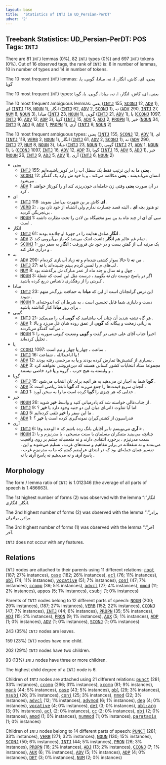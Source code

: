 ```yaml
---
layout: base
title:  'Statistics of INTJ in UD_Persian-PerDT'
udver: '2'
---
```


## Treebank Statistics: UD_Persian-PerDT: POS Tags: `INTJ`

There are 81 `INTJ` lemmas (0%), 82 `INTJ` types (0%) and 697 `INTJ` tokens (0%).
Out of 16 observed tags, the rank of `INTJ` is: 8 in number of lemmas, 10 in number of types and 14 in number of tokens.

The 10 most frequent `INTJ` lemmas: یعنی، ای، کاش، انگار، ا، نه، مبادا، گویی، یا، گویا

The 10 most frequent `INTJ` types:  یعنی، ای، کاش، انگار، ا، نه، مبادا، گویی، یا، گویا

The 10 most frequent ambiguous lemmas: یعنی (<tt><a href="fa_perdt-pos-INTJ.html">INTJ</a></tt> 155, <tt><a href="fa_perdt-pos-SCONJ.html">SCONJ</a></tt> 12, <tt><a href="fa_perdt-pos-ADV.html">ADV</a></tt> 1), ای (<tt><a href="fa_perdt-pos-INTJ.html">INTJ</a></tt> 118, <tt><a href="fa_perdt-pos-NOUN.html">NOUN</a></tt> 1), انگار (<tt><a href="fa_perdt-pos-INTJ.html">INTJ</a></tt> 62, <tt><a href="fa_perdt-pos-ADV.html">ADV</a></tt> 2, <tt><a href="fa_perdt-pos-SCONJ.html">SCONJ</a></tt> 1), نه (<tt><a href="fa_perdt-pos-ADV.html">ADV</a></tt> 290, <tt><a href="fa_perdt-pos-INTJ.html">INTJ</a></tt> 27, <tt><a href="fa_perdt-pos-NUM.html">NUM</a></tt> 8, <tt><a href="fa_perdt-pos-NOUN.html">NOUN</a></tt> 3), مبادا (<tt><a href="fa_perdt-pos-INTJ.html">INTJ</a></tt> 23, <tt><a href="fa_perdt-pos-NOUN.html">NOUN</a></tt> 1), گویی (<tt><a href="fa_perdt-pos-INTJ.html">INTJ</a></tt> 21, <tt><a href="fa_perdt-pos-ADV.html">ADV</a></tt> 1), یا (<tt><a href="fa_perdt-pos-CCONJ.html">CCONJ</a></tt> 1097, <tt><a href="fa_perdt-pos-INTJ.html">INTJ</a></tt> 16, <tt><a href="fa_perdt-pos-ADV.html">ADV</a></tt> 12, <tt><a href="fa_perdt-pos-ADP.html">ADP</a></tt> 3), گویا (<tt><a href="fa_perdt-pos-INTJ.html">INTJ</a></tt> 15, <tt><a href="fa_perdt-pos-ADV.html">ADV</a></tt> 5, <tt><a href="fa_perdt-pos-ADJ.html">ADJ</a></tt> 2, <tt><a href="fa_perdt-pos-PROPN.html">PROPN</a></tt> 1), خیر (<tt><a href="fa_perdt-pos-NOUN.html">NOUN</a></tt> 34, <tt><a href="fa_perdt-pos-INTJ.html">INTJ</a></tt> 9, <tt><a href="fa_perdt-pos-ADJ.html">ADJ</a></tt> 6, <tt><a href="fa_perdt-pos-ADV.html">ADV</a></tt> 1, <tt><a href="fa_perdt-pos-PROPN.html">PROPN</a></tt> 1), آری (<tt><a href="fa_perdt-pos-INTJ.html">INTJ</a></tt> 6, <tt><a href="fa_perdt-pos-NOUN.html">NOUN</a></tt> 2)

The 10 most frequent ambiguous types:  یعنی (<tt><a href="fa_perdt-pos-INTJ.html">INTJ</a></tt> 155, <tt><a href="fa_perdt-pos-SCONJ.html">SCONJ</a></tt> 12, <tt><a href="fa_perdt-pos-ADV.html">ADV</a></tt> 1), ای (<tt><a href="fa_perdt-pos-INTJ.html">INTJ</a></tt> 118, <tt><a href="fa_perdt-pos-VERB.html">VERB</a></tt> 2, <tt><a href="fa_perdt-pos-NOUN.html">NOUN</a></tt> 1), انگار (<tt><a href="fa_perdt-pos-INTJ.html">INTJ</a></tt> 61, <tt><a href="fa_perdt-pos-ADV.html">ADV</a></tt> 2, <tt><a href="fa_perdt-pos-SCONJ.html">SCONJ</a></tt> 1), نه (<tt><a href="fa_perdt-pos-ADV.html">ADV</a></tt> 290, <tt><a href="fa_perdt-pos-INTJ.html">INTJ</a></tt> 27, <tt><a href="fa_perdt-pos-NUM.html">NUM</a></tt> 8, <tt><a href="fa_perdt-pos-NOUN.html">NOUN</a></tt> 3), مبادا (<tt><a href="fa_perdt-pos-INTJ.html">INTJ</a></tt> 23, <tt><a href="fa_perdt-pos-NOUN.html">NOUN</a></tt> 1), گویی (<tt><a href="fa_perdt-pos-INTJ.html">INTJ</a></tt> 21, <tt><a href="fa_perdt-pos-ADV.html">ADV</a></tt> 1, <tt><a href="fa_perdt-pos-NOUN.html">NOUN</a></tt> 1), یا (<tt><a href="fa_perdt-pos-CCONJ.html">CCONJ</a></tt> 1097, <tt><a href="fa_perdt-pos-INTJ.html">INTJ</a></tt> 16, <tt><a href="fa_perdt-pos-ADV.html">ADV</a></tt> 12, <tt><a href="fa_perdt-pos-ADP.html">ADP</a></tt> 3), گویا (<tt><a href="fa_perdt-pos-INTJ.html">INTJ</a></tt> 15, <tt><a href="fa_perdt-pos-ADV.html">ADV</a></tt> 5, <tt><a href="fa_perdt-pos-ADJ.html">ADJ</a></tt> 1), خیر (<tt><a href="fa_perdt-pos-NOUN.html">NOUN</a></tt> 26, <tt><a href="fa_perdt-pos-INTJ.html">INTJ</a></tt> 9, <tt><a href="fa_perdt-pos-ADJ.html">ADJ</a></tt> 5, <tt><a href="fa_perdt-pos-ADV.html">ADV</a></tt> 1), آری (<tt><a href="fa_perdt-pos-INTJ.html">INTJ</a></tt> 6, <tt><a href="fa_perdt-pos-NOUN.html">NOUN</a></tt> 2)


* یعنی
  * <tt><a href="fa_perdt-pos-INTJ.html">INTJ</a></tt> 155: <b>یعنی</b> ما به این ترتیب فقط یک سطل آب را در کویر پاشیده‌ایم .
  * <tt><a href="fa_perdt-pos-SCONJ.html">SCONJ</a></tt> 12: انسان می‌اندیشد ، <b>یعنی</b> مکالمه می‌کند ، و با خود ش وارد یک گفتگو می‌شود .
  * <tt><a href="fa_perdt-pos-ADV.html">ADV</a></tt> 1: در آن صورت <b>یعنی</b> وقتی زن حامله‌ای خون‌ریزی کند او را کورتاژ خواهند کرد .
* ای
  * <tt><a href="fa_perdt-pos-INTJ.html">INTJ</a></tt> 118: <b>ای</b> کاش بر ین شهرت بی‌اصل بمویند .
  * <tt><a href="fa_perdt-pos-VERB.html">VERB</a></tt> 2: تو هنوز بچه‌ <b>ای</b> ، البته قصد جسارت ندارم ولی اشتباه از خود تان بود ، بی‌تجربگی کردید .
  * <tt><a href="fa_perdt-pos-NOUN.html">NOUN</a></tt> 1: سی آی <b>ای</b> از چند ماه بد ین سو مخفیگاه بن لادن را تحت نظارت داشته است .
* انگار
  * <tt><a href="fa_perdt-pos-INTJ.html">INTJ</a></tt> 61: <b>انگار</b> صادق هدایت را در چهرهٔ او چلانده بودند .
  * <tt><a href="fa_perdt-pos-ADV.html">ADV</a></tt> 2: تمام غم عالم هم <b>انگار</b> داشت اشک می‌شد که باز بی‌آبرویی کند .
  * <tt><a href="fa_perdt-pos-SCONJ.html">SCONJ</a></tt> 1: یک مرتبه لب از گفتن بست و در خود ش فرورفت ؛ <b>انگار</b> به سفر دور و درازی فکر کند .
* نه
  * <tt><a href="fa_perdt-pos-ADV.html">ADV</a></tt> 290: من <b>نه</b> تا حالا سوار کشتی شده‌ام و <b>نه</b> زیاد آب‌بازی کرده‌ام .
  * <tt><a href="fa_perdt-pos-INTJ.html">INTJ</a></tt> 27: لب‌های م را لمس کردم ببینم جنبیده‌اند یا <b>نه</b> .
  * <tt><a href="fa_perdt-pos-NUM.html">NUM</a></tt> 8: چهل و <b>نه</b> سال و چند ماه از عمر مبارک ش برگذشته بود .
  * <tt><a href="fa_perdt-pos-NOUN.html">NOUN</a></tt> 3: اگر در پاسخ دوست تان <b>نه</b> بگویید ، درست مثل این است که شعلهٔ کبریتی را از رهگذری ناشناس دریغ کرده باشید .
* مبادا
  * <tt><a href="fa_perdt-pos-INTJ.html">INTJ</a></tt> 23: این ترس گرانجانان است از این که <b>مبادا</b> به حماقت بزرگ‌تر متهم شوند .
  * <tt><a href="fa_perdt-pos-NOUN.html">NOUN</a></tt> 1: دست و دلبازی شما قابل تحسین است ، به شرط آن که اندوخته‌ای برای روز <b>مبادا</b> کنار گذاشته باشید .
* گویی
  * <tt><a href="fa_perdt-pos-INTJ.html">INTJ</a></tt> 21: هر گاه تشنه شدید آن چنان آب بیاشامید که <b>گویی</b> آب را می‌مکید .
  * <tt><a href="fa_perdt-pos-ADV.html">ADV</a></tt> 1: به زبانی زمخت و بیگانه که <b>گویی</b> از عمق روده‌ شان غل می‌زد و بالا می‌آمد گفتگو می‌کردند .
  * <tt><a href="fa_perdt-pos-NOUN.html">NOUN</a></tt> 1: اخیراً جناب آقای علی جنتی در گفت و <b>گویی</b> وضعیت کنونی سوریه را تحلیل کرده‌اند .
* یا
  * <tt><a href="fa_perdt-pos-CCONJ.html">CCONJ</a></tt> 1097: ساعت ، چهار <b>یا</b> چهار و نیم است .
  * <tt><a href="fa_perdt-pos-INTJ.html">INTJ</a></tt> 16: <b>یا</b> اباعبدالله ، شفاعت !
  * <tt><a href="fa_perdt-pos-ADV.html">ADV</a></tt> 12: بسیاری از کشیش‌ها تمارض کرده بودند و <b>یا</b> به مرخصی رفته بودند .
  * <tt><a href="fa_perdt-pos-ADP.html">ADP</a></tt> 3: مجموعهٔ ستاد انتخابات کشور کسانی هستند که دین‌فروشی نخواهند کرد و وابسته به هیچ حزب ، گروه و <b>یا</b> فرد خاصی نیستند .
* گویا
  * <tt><a href="fa_perdt-pos-INTJ.html">INTJ</a></tt> 15: <b>گویا</b> شما به اجبار تن می‌دهید به هر آنچه برای تان انتخاب می‌شود .
  * <tt><a href="fa_perdt-pos-ADV.html">ADV</a></tt> 5: آنچنان سریع قیمت‌ها را جمع می‌زند که <b>گویا</b> نابغهٔ ریاضی است .
  * <tt><a href="fa_perdt-pos-ADJ.html">ADJ</a></tt> 1: خدایی که هر چیزی را <b>گویا</b> کرده است ما را به سخن آورد .
* خیر
  * <tt><a href="fa_perdt-pos-NOUN.html">NOUN</a></tt> 26: از جناب‌عالی خواسته شد که پادرمیانی کنید و واسط <b>خیر</b> شوید .
  * <tt><a href="fa_perdt-pos-INTJ.html">INTJ</a></tt> 9: اما آیا تفاوت ذاتی‌ای میان این دو جنبه وجود دارد یا <b>خیر</b> ؟
  * <tt><a href="fa_perdt-pos-ADJ.html">ADJ</a></tt> 5: ما این سفر را <b>خیر</b> تلقی کرده‌ایم .
  * <tt><a href="fa_perdt-pos-ADV.html">ADV</a></tt> 1: فدراسیون از کشتی‌گیران نمونه‌گیری کرده است یا <b>خیر</b> ؟
* آری
  * <tt><a href="fa_perdt-pos-INTJ.html">INTJ</a></tt> 6: <b>آری</b> می‌نویسم تا بر آقایان بانگ زده باشم که « الوعده وفا » .
  * <tt><a href="fa_perdt-pos-NOUN.html">NOUN</a></tt> 2: چنانچه می‌بینید متفکران مسلمان با سنت مسیحی ، با مدرنیزم و با سمت مدرنیزم ، برخورد انتقادی دارند و نه متعصبانه چشم بر روی واقعیت می‌بندند و نه منفعلانه در برابر مفاهیم و سنت‌های غرب ، تسلیم می‌شوند و این ، تفسیر همان جمله‌ای بود که در ابتدای عرایضم گفتم که ما به مدرنیزم غرب ، پاسخ <b>آری</b> و نه می‌دهیم نه پاسخ <b>آری</b> یا نه .

## Morphology

The form / lemma ratio of `INTJ` is 1.012346 (the average of all parts of speech is 1.486663).

The 1st highest number of forms (2) was observed with the lemma “انگار”: انگار, انگاری.

The 2nd highest number of forms (2) was observed with the lemma “برادر”: برادر, برادران.

The 3rd highest number of forms (1) was observed with the lemma “آخر”: آخر.

`INTJ` does not occur with any features.


## Relations

`INTJ` nodes are attached to their parents using 11 different relations: <tt><a href="fa_perdt-dep-root.html">root</a></tt> (187; 27% instances), <tt><a href="fa_perdt-dep-case.html">case</a></tt> (182; 26% instances), <tt><a href="fa_perdt-dep-acl.html">acl</a></tt> (76; 11% instances), <tt><a href="fa_perdt-dep-obl.html">obl</a></tt> (74; 11% instances), <tt><a href="fa_perdt-dep-vocative.html">vocative</a></tt> (51; 7% instances), <tt><a href="fa_perdt-dep-conj.html">conj</a></tt> (47; 7% instances), <tt><a href="fa_perdt-dep-ccomp.html">ccomp</a></tt> (36; 5% instances), <tt><a href="fa_perdt-dep-advcl.html">advcl</a></tt> (27; 4% instances), <tt><a href="fa_perdt-dep-nmod.html">nmod</a></tt> (11; 2% instances), <tt><a href="fa_perdt-dep-appos.html">appos</a></tt> (5; 1% instances), <tt><a href="fa_perdt-dep-csubj.html">csubj</a></tt> (1; 0% instances)

Parents of `INTJ` nodes belong to 12 different parts of speech: <tt><a href="fa_perdt-pos-NOUN.html">NOUN</a></tt> (200; 29% instances),  (187; 27% instances), <tt><a href="fa_perdt-pos-VERB.html">VERB</a></tt> (152; 22% instances), <tt><a href="fa_perdt-pos-CCONJ.html">CCONJ</a></tt> (47; 7% instances), <tt><a href="fa_perdt-pos-INTJ.html">INTJ</a></tt> (44; 6% instances), <tt><a href="fa_perdt-pos-PROPN.html">PROPN</a></tt> (35; 5% instances), <tt><a href="fa_perdt-pos-ADJ.html">ADJ</a></tt> (15; 2% instances), <tt><a href="fa_perdt-pos-PRON.html">PRON</a></tt> (9; 1% instances), <tt><a href="fa_perdt-pos-AUX.html">AUX</a></tt> (5; 1% instances), <tt><a href="fa_perdt-pos-ADP.html">ADP</a></tt> (1; 0% instances), <tt><a href="fa_perdt-pos-ADV.html">ADV</a></tt> (1; 0% instances), <tt><a href="fa_perdt-pos-SCONJ.html">SCONJ</a></tt> (1; 0% instances)

243 (35%) `INTJ` nodes are leaves.

159 (23%) `INTJ` nodes have one child.

202 (29%) `INTJ` nodes have two children.

93 (13%) `INTJ` nodes have three or more children.

The highest child degree of a `INTJ` node is 6.

Children of `INTJ` nodes are attached using 21 different relations: <tt><a href="fa_perdt-dep-punct.html">punct</a></tt> (281; 33% instances), <tt><a href="fa_perdt-dep-ccomp.html">ccomp</a></tt> (266; 31% instances), <tt><a href="fa_perdt-dep-xcomp.html">xcomp</a></tt> (81; 9% instances), <tt><a href="fa_perdt-dep-mark.html">mark</a></tt> (44; 5% instances), <tt><a href="fa_perdt-dep-case.html">case</a></tt> (43; 5% instances), <tt><a href="fa_perdt-dep-obl.html">obl</a></tt> (29; 3% instances), <tt><a href="fa_perdt-dep-nsubj.html">nsubj</a></tt> (26; 3% instances), <tt><a href="fa_perdt-dep-conj.html">conj</a></tt> (25; 3% instances), <tt><a href="fa_perdt-dep-nmod.html">nmod</a></tt> (22; 3% instances), <tt><a href="fa_perdt-dep-advcl.html">advcl</a></tt> (12; 1% instances), <tt><a href="fa_perdt-dep-advmod.html">advmod</a></tt> (6; 1% instances), <tt><a href="fa_perdt-dep-dep.html">dep</a></tt> (4; 0% instances), <tt><a href="fa_perdt-dep-vocative.html">vocative</a></tt> (4; 0% instances), <tt><a href="fa_perdt-dep-det.html">det</a></tt> (3; 0% instances), <tt><a href="fa_perdt-dep-obl-arg.html">obl:arg</a></tt> (3; 0% instances), <tt><a href="fa_perdt-dep-acl.html">acl</a></tt> (2; 0% instances), <tt><a href="fa_perdt-dep-cc.html">cc</a></tt> (2; 0% instances), <tt><a href="fa_perdt-dep-obj.html">obj</a></tt> (2; 0% instances), <tt><a href="fa_perdt-dep-amod.html">amod</a></tt> (1; 0% instances), <tt><a href="fa_perdt-dep-nummod.html">nummod</a></tt> (1; 0% instances), <tt><a href="fa_perdt-dep-parataxis.html">parataxis</a></tt> (1; 0% instances)

Children of `INTJ` nodes belong to 14 different parts of speech: <tt><a href="fa_perdt-pos-PUNCT.html">PUNCT</a></tt> (281; 33% instances), <tt><a href="fa_perdt-pos-VERB.html">VERB</a></tt> (271; 32% instances), <tt><a href="fa_perdt-pos-NOUN.html">NOUN</a></tt> (130; 15% instances), <tt><a href="fa_perdt-pos-SCONJ.html">SCONJ</a></tt> (50; 6% instances), <tt><a href="fa_perdt-pos-INTJ.html">INTJ</a></tt> (44; 5% instances), <tt><a href="fa_perdt-pos-PRON.html">PRON</a></tt> (26; 3% instances), <tt><a href="fa_perdt-pos-PROPN.html">PROPN</a></tt> (16; 2% instances), <tt><a href="fa_perdt-pos-ADJ.html">ADJ</a></tt> (13; 2% instances), <tt><a href="fa_perdt-pos-CCONJ.html">CCONJ</a></tt> (7; 1% instances), <tt><a href="fa_perdt-pos-AUX.html">AUX</a></tt> (6; 1% instances), <tt><a href="fa_perdt-pos-ADV.html">ADV</a></tt> (5; 1% instances), <tt><a href="fa_perdt-pos-ADP.html">ADP</a></tt> (4; 0% instances), <tt><a href="fa_perdt-pos-DET.html">DET</a></tt> (3; 0% instances), <tt><a href="fa_perdt-pos-NUM.html">NUM</a></tt> (2; 0% instances)

